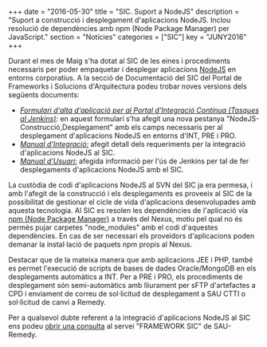 +++
date        = "2016-05-30"
title       = "SIC. Suport a NodeJS"
description = "Suport a construcció i desplegament d'aplicacions NodeJS. Inclou resolució de dependències amb npm (Node Package Manager) per JavaScript."
section     = "Notícies"
categories  = ["SIC"]
key         = "JUNY2016"
+++

Durant el mes de Maig s'ha dotat al SIC de les eines i procediments necessaris per poder empaquetar i desplegar aplicacions [NodeJS](https://nodejs.org/) en entorns corporatius. A la secció de Documentació del SIC del Portal de Frameworks i Solucions d'Arquitectura podeu trobar noves versions dels següents documents:

- <i>[Formulari d'alta d'aplicació per al Portal d'Integració Contínua (Tasques al Jenkins)](/related/sic/SIC-Formulari-Construccio-Desplegament-Aplicacio.xlsx):</i>  en aquest formulari s'ha afegit una nova pestanya "NodeJS-Construcció,Desplegament" amb els camps necessaris per al desplegament d'aplicacions NodeJS en entorns d'INT, PRE i PRO.
- <i>[Manual d'Integració:](/related/sic/manual-integracio.pdf)</i> afegit detall dels requeriments per la integració d'aplicacions NodeJS al SIC.
- <i>[Manual d'Usuari:](/related/sic/manual-usuari.pdf)</i> afegida informació per l'ús de Jenkins per tal de fer desplegaments d'aplicacions NodeJS amb el SIC.

La custòdia de codi d'aplicacions NodeJS al SVN del SIC ja era permesa, i amb l'afegit de la construcció i els desplegaments es proveeix al SIC de la possibilitat de gestionar el cicle de vida d'aplicacions desenvolupades amb aquesta tecnologia. Al SIC es resolen les dependències de l'aplicació via [npm (Node Package Manager)](https://www.npmjs.com/) a través del Nexus, motiu pel qual no és permès pujar carpetes "node_modules" amb el codi d'aquestes dependències. En cas de ser necessari els proveïdors d'aplicacions poden demanar la instal·lació de paquets npm propis al Nexus.

Destacar que de la mateixa manera que amb aplicacions JEE i PHP, també es permet l'execució de scripts de bases de dades Oracle/MongoDB en els desplegaments automàtics a INT. Per a PRE i PRO, els procediments de desplegament són semi-automàtics amb lliurament per sFTP d'artefactes a CPD i enviament de correu de sol·licitud de desplegament a SAU CTTI o sol·licitud de canvi a Remedy.

Per a qualsevol dubte referent a la integració d'aplicacions NodeJS al SIC ens podeu [obrir una consulta](http://canigo.ctti.gencat.cat/sic/peticions/) al servei "FRAMEWORK SIC" de SAU-Remedy.
